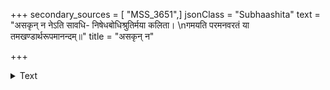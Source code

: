 +++
secondary_sources = [ "MSS_3651",]
jsonClass = "Subhaashita"
text = "असकृन् न नेऽति सावधि- निषेधबोधिश्रुतिर्मया कलिता।  \nगमयति परमनवरतं या तमखण्डार्थरूपमानन्दम्॥"
title = "असकृन् न"

+++

<details><summary>Text</summary>

असकृन् न नेऽति सावधि- निषेधबोधिश्रुतिर्मया कलिता।  
गमयति परमनवरतं या तमखण्डार्थरूपमानन्दम्॥
</details>
